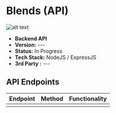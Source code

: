 # Blends (API)

![alt text](https://i.ibb.co/YcgJCrq/Logo.png "Blends Logo")
- <b>Backend API</b>
- <b>Version:</b> ---
- <b>Status:</b> In Progress
- <b>Tech Stack:</b> NodeJS / ExpressJS
- <b>3rd Party :</b> ---
## API Endpoints
| Endpoint      | Method        | Functionality     |
| ------------- |:-------------:| :---------------- |
|               |               |                   |
